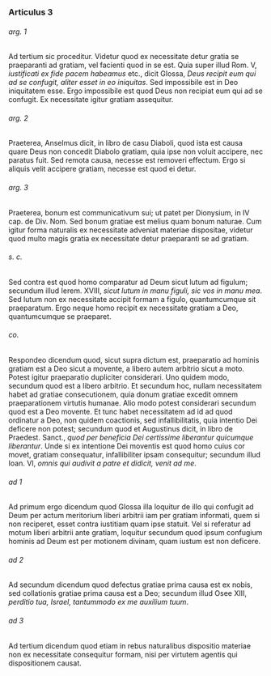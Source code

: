 ### Articulus 3

###### arg. 1
Ad tertium sic proceditur. Videtur quod ex necessitate detur gratia se praeparanti ad gratiam, vel facienti quod in se est. Quia super illud Rom. V, *iustificati ex fide pacem habeamus* etc., dicit Glossa, *Deus recipit eum qui ad se confugit, aliter esset in eo iniquitas*. Sed impossibile est in Deo iniquitatem esse. Ergo impossibile est quod Deus non recipiat eum qui ad se confugit. Ex necessitate igitur gratiam assequitur.

###### arg. 2
Praeterea, Anselmus dicit, in libro de casu Diaboli, quod ista est causa quare Deus non concedit Diabolo gratiam, quia ipse non voluit accipere, nec paratus fuit. Sed remota causa, necesse est removeri effectum. Ergo si aliquis velit accipere gratiam, necesse est quod ei detur.

###### arg. 3
Praeterea, bonum est communicativum sui; ut patet per Dionysium, in IV cap. de Div. Nom. Sed bonum gratiae est melius quam bonum naturae. Cum igitur forma naturalis ex necessitate adveniat materiae dispositae, videtur quod multo magis gratia ex necessitate detur praeparanti se ad gratiam.

###### s. c.
Sed contra est quod homo comparatur ad Deum sicut lutum ad figulum; secundum illud Ierem. XVIII, *sicut lutum in manu figuli, sic vos in manu mea*. Sed lutum non ex necessitate accipit formam a figulo, quantumcumque sit praeparatum. Ergo neque homo recipit ex necessitate gratiam a Deo, quantumcumque se praeparet.

###### co.
Respondeo dicendum quod, sicut supra dictum est, praeparatio ad hominis gratiam est a Deo sicut a movente, a libero autem arbitrio sicut a moto. Potest igitur praeparatio dupliciter considerari. Uno quidem modo, secundum quod est a libero arbitrio. Et secundum hoc, nullam necessitatem habet ad gratiae consecutionem, quia donum gratiae excedit omnem praeparationem virtutis humanae. Alio modo potest considerari secundum quod est a Deo movente. Et tunc habet necessitatem ad id ad quod ordinatur a Deo, non quidem coactionis, sed infallibilitatis, quia intentio Dei deficere non potest; secundum quod et Augustinus dicit, in libro de Praedest. Sanct., *quod per beneficia Dei certissime liberantur quicumque liberantur*. Unde si ex intentione Dei moventis est quod homo cuius cor movet, gratiam consequatur, infallibiliter ipsam consequitur; secundum illud Ioan. VI, *omnis qui audivit a patre et didicit, venit ad me*.

###### ad 1
Ad primum ergo dicendum quod Glossa illa loquitur de illo qui confugit ad Deum per actum meritorium liberi arbitrii iam per gratiam informati, quem si non reciperet, esset contra iustitiam quam ipse statuit. Vel si referatur ad motum liberi arbitrii ante gratiam, loquitur secundum quod ipsum confugium hominis ad Deum est per motionem divinam, quam iustum est non deficere.

###### ad 2
Ad secundum dicendum quod defectus gratiae prima causa est ex nobis, sed collationis gratiae prima causa est a Deo; secundum illud Osee XIII, *perditio tua, Israel, tantummodo ex me auxilium tuum*.

###### ad 3
Ad tertium dicendum quod etiam in rebus naturalibus dispositio materiae non ex necessitate consequitur formam, nisi per virtutem agentis qui dispositionem causat.

